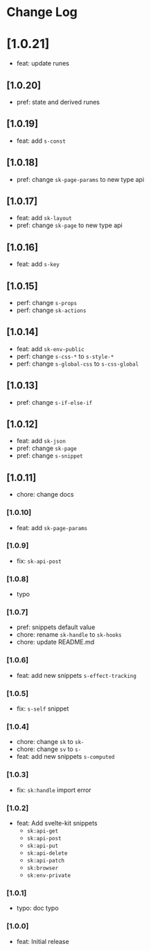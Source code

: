 # Change Log

# [1.0.21]
- feat: update runes

## [1.0.20]
- pref: state and derived runes

## [1.0.19]

- feat: add `s-const`

## [1.0.18]

- pref: change `sk-page-params` to new type api

## [1.0.17]
- feat: add `sk-layout`
- pref: change `sk-page` to new type api

## [1.0.16]

- feat: add `s-key`

## [1.0.15]

- perf: change `s-props`
- perf: change `sk-actions`

## [1.0.14]

- feat: add `sk-env-public`
- perf: change `s-css-*` to `s-style-*`
- perf: change `s-global-css` to `s-css-global`

## [1.0.13]

- pref: change `s-if-else-if`

## [1.0.12]

- feat: add `sk-json`
- pref: change `sk-page`
- pref: change `s-snippet`

## [1.0.11]

- chore: change docs

### [1.0.10]

- feat: add `sk-page-params`

### [1.0.9]

- fix: `sk-api-post`

### [1.0.8]

- typo

### [1.0.7]

- pref: snippets default value
- chore: rename `sk-handle` to `sk-hooks`
- chore: update README.md

### [1.0.6]

- feat: add new snippets `s-effect-tracking`

### [1.0.5]

- fix: `s-self` snippet

### [1.0.4]

- chore: change `sk` to `sk-`
- chore: change `sv` to `s-`
- feat: add new snippets `s-computed`

### [1.0.3]

- fix: `sk:handle` import error

### [1.0.2]

- feat: Add svelte-kit snippets
  - `sk:api-get`
  - `sk:api-post`
  - `sk:api-put`
  - `sk:api-delete`
  - `sk:api-patch`
  - `sk:browser`
  - `sk:env-private`

### [1.0.1]

- typo: doc typo

### [1.0.0]

- feat: Initial release
